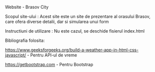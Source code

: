 Website - Brasov City



Scopul site-ului : Acest site este un site de prezentare al orasului Brasov, care ofera diverse detalii, dar si simularea unui form



Instructiuni de utilizare : Nu este cazul, se deschide fisierul index.html



Bibliografia folosita:

https://www.geeksforgeeks.org/build-a-weather-app-in-html-css-javascript/ - Pentru API-ul de vreme

https://getbootstrap.com - Pentru Bootstrap
